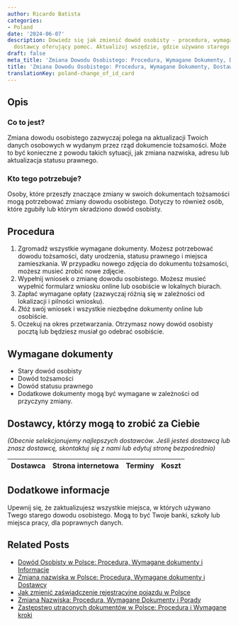 ```yaml
---
author: Ricardo Batista
categories:
- Poland
date: '2024-06-07'
description: Dowiedz się jak zmienić dowód osobisty - procedura, wymagane dokumenty,
  dostawcy oferujący pomoc. Aktualizuj wszędzie, gdzie używano starego dowodu.
draft: false
meta_title: 'Zmiana Dowodu Osobistego: Procedura, Wymagane Dokumenty, Dostawcy'
title: 'Zmiana Dowodu Osobistego: Procedura, Wymagane Dokumenty, Dostawcy'
translationKey: poland-change_of_id_card
---
```




## Opis
### Co to jest?
Zmiana dowodu osobistego zazwyczaj polega na aktualizacji Twoich danych osobowych w wydanym przez rząd dokumencie tożsamości. Może to być konieczne z powodu takich sytuacji, jak zmiana nazwiska, adresu lub aktualizacja statusu prawnego.

### Kto tego potrzebuje?
Osoby, które przeszły znaczące zmiany w swoich dokumentach tożsamości mogą potrzebować zmiany dowodu osobistego. Dotyczy to również osób, które zgubiły lub którym skradziono dowód osobisty.

## Procedura
1. Zgromadź wszystkie wymagane dokumenty. Możesz potrzebować dowodu tożsamości, daty urodzenia, statusu prawnego i miejsca zamieszkania. W przypadku nowego zdjęcia do dokumentu tożsamości, możesz musieć zrobić nowe zdjęcie.
2. Wypełnij wniosek o zmianę dowodu osobistego. Możesz musieć wypełnić formularz wniosku online lub osobiście w lokalnych biurach.
3. Zapłać wymagane opłaty (zazwyczaj różnią się w zależności od lokalizacji i pilności wniosku).
4. Złóż swój wniosek i wszystkie niezbędne dokumenty online lub osobiście.
5. Oczekuj na okres przetwarzania. Otrzymasz nowy dowód osobisty pocztą lub będziesz musiał go odebrać osobiście.

## Wymagane dokumenty
- Stary dowód osobisty
- Dowód tożsamości
- Dowód statusu prawnego
- Dodatkowe dokumenty mogą być wymagane w zależności od przyczyny zmiany.

## Dostawcy, którzy mogą to zrobić za Ciebie

_(Obecnie selekcjonujemy najlepszych dostawców. Jeśli jesteś dostawcą lub znasz dostawcę, skontaktuj się z nami lub edytuj stronę bezpośrednio)_

| Dostawca        |     Strona internetowa  |     Terminy     |       Koszt      |
| --------------- | --------------- |  :-------------: | :-------------: |

## Dodatkowe informacje
Upewnij się, że zaktualizujesz wszystkie miejsca, w których używano Twego starego dowodu osobistego. Mogą to być Twoje banki, szkoły lub miejsca pracy, dla poprawnych danych.


## Related Posts

- [Dowód Osobisty w Polsce: Procedura, Wymagane dokumenty i Informacje](https://tramitit.com/pl/guides/poland/dowod_osobisty/)
- [Zmiana nazwiska w Polsce: Procedura, Wymagane dokumenty i Dostawcy](https://tramitit.com/pl/guides/poland/zgloszenie_zmiany_nazwiska/)
- [Jak zmienić zaświadczenie rejestracyjne pojazdu w Polsce](https://tramitit.com/pl/guides/poland/zmiana_dowodu_rejestracyjnego/)
- [Zmiana Nazwiska: Procedura, Wymagane Dokumenty i Porady](https://tramitit.com/pl/guides/poland/zgloszenie_zmiany_imienia/)
- [Zastępstwo utraconych dokumentów w Polsce: Procedura i Wymagane kroki](https://tramitit.com/pl/guides/poland/zgloszenie_utraty_dokumentow/)